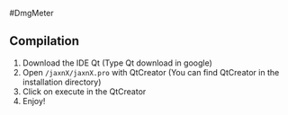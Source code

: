 #DmgMeter

## Compilation
1. Download the IDE Qt (Type Qt download in google)
2. Open `/jaxnX/jaxnX.pro` with QtCreator (You can find QtCreator in the installation directory)
3. Click on execute in the QtCreator
4. Enjoy!
